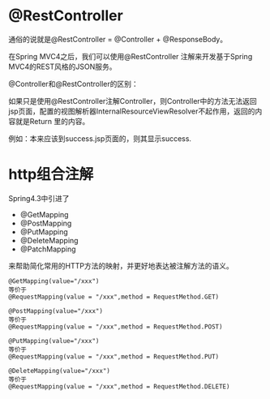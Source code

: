 # @RestController
通俗的说就是@RestController = @Controller + @ResponseBody。

在Spring MVC4之后，我们可以使用@RestController 注解来开发基于Spring MVC4的REST风格的JSON服务。

@Controller和@RestController的区别：

如果只是使用@RestController注解Controller，则Controller中的方法无法返回jsp页面，配置的视图解析器InternalResourceViewResolver不起作用，返回的内容就是Return 里的内容。

例如：本来应该到success.jsp页面的，则其显示success.

# http组合注解
Spring4.3中引进了

- @GetMapping
- @PostMapping
- @PutMapping
- @DeleteMapping
- @PatchMapping

来帮助简化常用的HTTP方法的映射，并更好地表达被注解方法的语义。

```
@GetMapping(value="/xxx")
等价于
@RequestMapping(value = "/xxx",method = RequestMethod.GET)

@PostMapping(value="/xxx")
等价于
@RequestMapping(value = "/xxx",method = RequestMethod.POST)

@PutMapping(value="/xxx")
等价于
@RequestMapping(value = "/xxx",method = RequestMethod.PUT)

@DeleteMapping(value="/xxx")
等价于
@RequestMapping(value = "/xxx",method = RequestMethod.DELETE)
```
